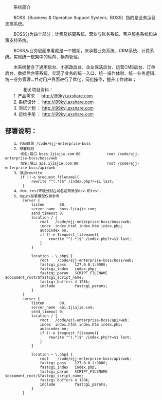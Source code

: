 　　系统简介

　　BOSS（Business & Operation Support System，BOSS）指的是业务运营支撑系统。
 
　　BOSS分为四个部分：计费及结算系统、营业与账务系统、客户服务系统和决策支持系统。
 
　　BOSS从业务层面来看就是一个框架，来承载业务系统、CRM系统、计费系统。实现统一框架中的纵向、横向管理。
 
　　本系统整合了通用后台、小家政后台、企业保洁后台、运营CMS后台、订单后台、数据后台等系统，实现了业务的统一入口、统一操作体验、统一业务逻辑、统一业务管理...并对用户界面进行了优化，简化操作，提升工作效率；<p/>
　　
　　相关项目资料：<br/>
　　1. 产品需求 ： http://i99kyj.axshare.com<br/>
　　2. 系统设计 ： http://i99kyj.axshare.com<br/>
　　3. 测试计划 ： http://i99kyj.axshare.com<br/>
　　4. 运维手册 ： http://i99kyj.axshare.com<br/>

部署说明：
-------------------

```
	1、代码目录 /code/ejj-enterprise-boss
	2、部署规则
	   域名:端口 boss.1jiajie.com:80			root /code/ejj-enterprise-boss/boss/web
	   域名:端口 api.1jiajie.com:80				root /code/ejj-enterprise-boss/api/web
	3、添加rewrite
	   if (!-e $request_filename){
			rewrite "^(.*)$" /index.php?r=$1 last;
		}
	4、dev、test环境分别在域名前面添加dev.和test.
	5、Nginx部署模型仅供参考
		server {
	        listen       80;
	        server_name  boss.1jiajie.com;
			send_timeout 0;
	        location / {
	            root   /code/ejj-enterprise-boss/boss/web;
	            index  index.html index.htm index.php;
				autoindex on;
				if (!-e $request_filename){
					rewrite "^(.*)$" /index.php?r=$1 last;
				}
	        }

	        location ~ \.php$ {
				root	/code/ejj-enterprise-boss/boss/web;
				fastcgi_pass	127.0.0.1:9000;
				fastcgi_index	index.php;
				fastcgi_param	SCRIPT_FILENAME  $document_root/$fastcgi_script_name;
				fastcgi_buffers 4 128k;
				include			fastcgi_params;
			}
	    }
	    server {
	        listen       80;
	        server_name  api.1jiajie.com;
			send_timeout 0;
	        location / {
	            root   /code/ejj-enterprise-boss/api/web;
	            index  index.html index.htm index.php;
				autoindex on;
				if (!-e $request_filename){
					rewrite "^(.*)$" /index.php?r=$1 last;
				}
	        }

	        location ~ \.php$ {
				root	/code/ejj-enterprise-boss/api/web;
				fastcgi_pass	127.0.0.1:9000;
				fastcgi_index	index.php;
				fastcgi_param	SCRIPT_FILENAME  $document_root/$fastcgi_script_name;
				fastcgi_buffers 4 128k;
				include			fastcgi_params;
			}
	    }
	   

```